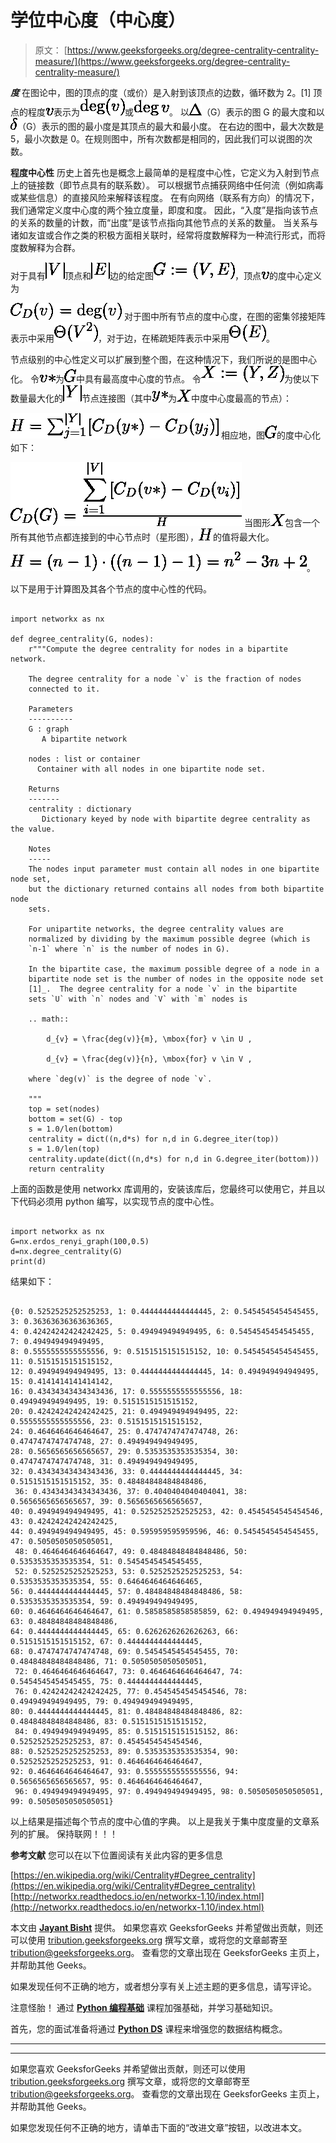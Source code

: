 # 学位中心度（中心度）

> 原文： [https://www.geeksforgeeks.org/degree-centrality-centrality-measure/](https://www.geeksforgeeks.org/degree-centrality-centrality-measure/)

***度***
在图论中，图的顶点的度（或价）是入射到该顶点的边数，循环数为 2。[1] 顶点的程度![ v](img/0cee31e9a8eb7995804b7f41d3845812.png "Rendered by QuickLaTeX.com")表示为![ \deg(v)](img/23b3cacf06da31721004ac0b9f0d0567.png "Rendered by QuickLaTeX.com")或![ \deg v](img/247bc1d98e6c904c2ee121d320b12bf7.png "Rendered by QuickLaTeX.com")。 以![\Delta ](img/af3a9a417b4b5ca5d36b52c478070cf3.png "Rendered by QuickLaTeX.com")（G）表示的图 G 的最大度和以![\delta ](img/ce7b15c54a2188b2b8529beda0739b50.png "Rendered by QuickLaTeX.com")（G）表示的图的最小度是其顶点的最大和最小度。 在右边的图中，最大次数是 5，最小次数是 0。在规则图中，所有次数都是相同的，因此我们可以说图的次数。

**程度中心性**
历史上首先也是概念上最简单的是程度中心性，它定义为入射到节点上的链接数（即节点具有的联系数）。 可以根据节点捕获网络中任何流（例如病毒或某些信息）的直接风险来解释该程度。 在有向网络（联系有方向）的情况下，我们通常定义度中心度的两个独立度量，即度和度。 因此，“入度”是指向该节点的关系的数量的计数，而“出度”是该节点指向其他节点的关系的数量。 当关系与诸如友谊或合作之类的积极方面相关联时，经常将度数解释为一种流行形式，而将度数解释为合群。

对于具有![|V| ](img/81c8e3a613489be835f65f60edfd760f.png "Rendered by QuickLaTeX.com")顶点和![|E|](img/e51a37aa424237f472ffaf7960dd903e.png "Rendered by QuickLaTeX.com")边的给定图![G:=(V,E)](img/35fd59b45bd6e5b55589cd4526181960.png "Rendered by QuickLaTeX.com")，顶点![v](img/4e5b6a045192ef6498ad9dc76f6749da.png "Rendered by QuickLaTeX.com")的度中心定义为

![C_{D}(v)=\deg(v)](img/5c085fc7db251fb695735d8351c2993b.png "Rendered by QuickLaTeX.com")
对于图中所有节点的度中心度，在图的密集邻接矩阵表示中采用![\Theta(V^2)](img/d63b3dcad11caba9a6f8fec730abbca9.png "Rendered by QuickLaTeX.com")，对于边，在稀疏矩阵表示中采用![\Theta(E)](img/44d1cc30483caa80ab0c43b6667eaae9.png "Rendered by QuickLaTeX.com")。

节点级别的中心性定义可以扩展到整个图，在这种情况下，我们所说的是图中心化。 令![v*](img/b147be2121aa0e71e3050c682b33412f.png "Rendered by QuickLaTeX.com")为![G](img/96d783c7d76e5834a097a794b3cf074e.png "Rendered by QuickLaTeX.com")中具有最高度中心度的节点。 令![X:=(Y,Z)](img/0941caa4615058c25fb8cb3fb594e9fb.png "Rendered by QuickLaTeX.com")为使以下数量最大化的![|Y|](img/3642523848f27f19602aa4ab912ff314.png "Rendered by QuickLaTeX.com")节点连接图（其中![y*](img/cbc1248677a4e00498d52a68b468738f.png "Rendered by QuickLaTeX.com")为![X](img/59b7a374463461b94c69694c7948bf35.png "Rendered by QuickLaTeX.com")中度中心度最高的节点）：

![H=\sum _{{j=1}}^{{|Y|}}[C_{D}(y*)-C_{D}(y_{j})]](img/cc930ce3852614c85cbd671c2f43019d.png "Rendered by QuickLaTeX.com")
相应地，图![G](img/96d783c7d76e5834a097a794b3cf074e.png "Rendered by QuickLaTeX.com")的度中心化如下：

![C_D(G)= \frac{\displaystyle{\sum^{|V|}_{i=1}{[C_D(v*)-C_D(v_i)]}}}{H}](img/32b219800288e0f925c819be6c26d99f.png "Rendered by QuickLaTeX.com")
当图形![X](img/59b7a374463461b94c69694c7948bf35.png "Rendered by QuickLaTeX.com")包含一个所有其他节点都连接到的中心节点时（星形图），![H](img/41c87913a4bc754bd8374b4893df33f9.png "Rendered by QuickLaTeX.com")的值将最大化。

![{H=(n-1)\cdot ((n-1)-1)=n^{2}-3n+2}](img/232af6d9990b75d2ae6c788c1f45f078.png "Rendered by QuickLaTeX.com")。

以下是用于计算图及其各个节点的度中心性的代码。

```

import networkx as nx 

def degree_centrality(G, nodes): 
    r"""Compute the degree centrality for nodes in a bipartite network. 

    The degree centrality for a node `v` is the fraction of nodes  
    connected to it. 

    Parameters 
    ---------- 
    G : graph 
       A bipartite network 

    nodes : list or container 
      Container with all nodes in one bipartite node set. 

    Returns 
    ------- 
    centrality : dictionary 
       Dictionary keyed by node with bipartite degree centrality as the value. 

    Notes 
    ----- 
    The nodes input parameter must contain all nodes in one bipartite node set, 
    but the dictionary returned contains all nodes from both bipartite node 
    sets. 

    For unipartite networks, the degree centrality values are  
    normalized by dividing by the maximum possible degree (which is  
    `n-1` where `n` is the number of nodes in G).  

    In the bipartite case, the maximum possible degree of a node in a 
    bipartite node set is the number of nodes in the opposite node set 
    [1]_.  The degree centrality for a node `v` in the bipartite 
    sets `U` with `n` nodes and `V` with `m` nodes is 

    .. math:: 

        d_{v} = \frac{deg(v)}{m}, \mbox{for} v \in U , 

        d_{v} = \frac{deg(v)}{n}, \mbox{for} v \in V , 

    where `deg(v)` is the degree of node `v`.         

    """
    top = set(nodes) 
    bottom = set(G) - top 
    s = 1.0/len(bottom) 
    centrality = dict((n,d*s) for n,d in G.degree_iter(top)) 
    s = 1.0/len(top) 
    centrality.update(dict((n,d*s) for n,d in G.degree_iter(bottom))) 
    return centrality 

```

上面的函数是使用 networkx 库调用的，安装该库后，您最终可以使用它，并且以下代码必须用 python 编写，以实现节点的度中心性。

```

import networkx as nx 
G=nx.erdos_renyi_graph(100,0.5) 
d=nx.degree_centrality(G) 
print(d) 

```

结果如下：

```

{0: 0.5252525252525253, 1: 0.4444444444444445, 2: 0.5454545454545455, 3: 0.36363636363636365,  
4: 0.42424242424242425, 5: 0.494949494949495, 6: 0.5454545454545455, 7: 0.494949494949495,  
8: 0.5555555555555556, 9: 0.5151515151515152, 10: 0.5454545454545455, 11: 0.5151515151515152,  
12: 0.494949494949495, 13: 0.4444444444444445, 14: 0.494949494949495, 15: 0.4141414141414142,  
16: 0.43434343434343436, 17: 0.5555555555555556, 18: 0.494949494949495, 19: 0.5151515151515152,  
20: 0.42424242424242425, 21: 0.494949494949495, 22: 0.5555555555555556, 23: 0.5151515151515152,  
24: 0.4646464646464647, 25: 0.4747474747474748, 26: 0.4747474747474748, 27: 0.494949494949495,  
28: 0.5656565656565657, 29: 0.5353535353535354, 30: 0.4747474747474748, 31: 0.494949494949495,  
32: 0.43434343434343436, 33: 0.4444444444444445, 34: 0.5151515151515152, 35: 0.48484848484848486, 
 36: 0.43434343434343436, 37: 0.4040404040404041, 38: 0.5656565656565657, 39: 0.5656565656565657,  
40: 0.494949494949495, 41: 0.5252525252525253, 42: 0.4545454545454546, 43: 0.42424242424242425,  
44: 0.494949494949495, 45: 0.595959595959596, 46: 0.5454545454545455, 47: 0.5050505050505051, 
 48: 0.4646464646464647, 49: 0.48484848484848486, 50: 0.5353535353535354, 51: 0.5454545454545455, 
 52: 0.5252525252525253, 53: 0.5252525252525253, 54: 0.5353535353535354, 55: 0.6464646464646465,  
56: 0.4444444444444445, 57: 0.48484848484848486, 58: 0.5353535353535354, 59: 0.494949494949495,  
60: 0.4646464646464647, 61: 0.5858585858585859, 62: 0.494949494949495, 63: 0.48484848484848486,  
64: 0.4444444444444445, 65: 0.6262626262626263, 66: 0.5151515151515152, 67: 0.4444444444444445,  
68: 0.4747474747474748, 69: 0.5454545454545455, 70: 0.48484848484848486, 71: 0.5050505050505051, 
 72: 0.4646464646464647, 73: 0.4646464646464647, 74: 0.5454545454545455, 75: 0.4444444444444445, 
 76: 0.42424242424242425, 77: 0.4545454545454546, 78: 0.494949494949495, 79: 0.494949494949495,  
80: 0.4444444444444445, 81: 0.48484848484848486, 82: 0.48484848484848486, 83: 0.5151515151515152, 
 84: 0.494949494949495, 85: 0.5151515151515152, 86: 0.5252525252525253, 87: 0.4545454545454546,  
88: 0.5252525252525253, 89: 0.5353535353535354, 90: 0.5252525252525253, 91: 0.4646464646464647,  
92: 0.4646464646464647, 93: 0.5555555555555556, 94: 0.5656565656565657, 95: 0.4646464646464647, 
 96: 0.494949494949495, 97: 0.494949494949495, 98: 0.5050505050505051, 99: 0.5050505050505051} 

```

以上结果是描述每个节点的度中心值的字典。 以上是我关于集中度度量的文章系列的扩展。 保持联网！！！

**参考文献**
您可以在以下位置阅读有关此内容的更多信息

[https://en.wikipedia.org/wiki/Centrality#Degree_centrality](https://en.wikipedia.org/wiki/Centrality#Degree_centrality)
[http://networkx.readthedocs.io/en/networkx-1.10/index.html](http://networkx.readthedocs.io/en/networkx-1.10/index.html)

本文由 [**Jayant Bisht**](https://www.linkedin.com/in/jayant-bisht-978085114/) 提供。 如果您喜欢 GeeksforGeeks 并希望做出贡献，则还可以使用 [tribution.geeksforgeeks.org](http://www.contribute.geeksforgeeks.org) 撰写文章，或将您的文章邮寄至 tribution@geeksforgeeks.org。 查看您的文章出现在 GeeksforGeeks 主页上，并帮助其他 Geeks。

如果发现任何不正确的地方，或者想分享有关上述主题的更多信息，请写评论。

注意怪胎！ 通过 [**Python 编程基础**](https://practice.geeksforgeeks.org/courses/Python-Foundation?utm_source=geeksforgeeks&utm_medium=article&utm_campaign=GFG_Article_Bottom_Python_Foundation) 课程加强基础，并学习基础知识。

首先，您的面试准备将通过 [**Python DS**](https://practice.geeksforgeeks.org/courses/Data-Structures-With-Python?utm_source=geeksforgeeks&utm_medium=article&utm_campaign=GFG_Article_Bottom_Python_DS) 课程来增强您的数据结构概念。

* * *

* * *

如果您喜欢 GeeksforGeeks 并希望做出贡献，则还可以使用 [tribution.geeksforgeeks.org](https://contribute.geeksforgeeks.org/) 撰写文章，或将您的文章邮寄至 tribution@geeksforgeeks.org。 查看您的文章出现在 GeeksforGeeks 主页上，并帮助其他 Geeks。

如果您发现任何不正确的地方，请单击下面的“改进文章”按钮，以改进本文。
